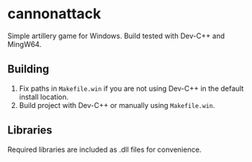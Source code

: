 # cannonattack

Simple artillery game for Windows.
Build tested with Dev-C++ and MingW64.

## Building

1. Fix paths in `Makefile.win` if you are not using Dev-C++ in the default install location.
2. Build project with Dev-C++ or manually using `Makefile.win`.

## Libraries

Required libraries are included as .dll files for convenience.
